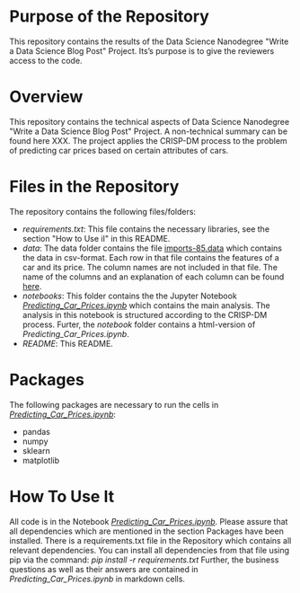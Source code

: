 
# Purpose of the Repository

This repository contains the results of the Data Science Nanodegree "Write a Data Science Blog Post" Project. Its’s purpose is to give the reviewers access to the code. 

# Overview 
This repository contains the technical aspects of Data Science Nanodegree "Write a Data Science Blog Post" Project. A non-technical summary can be found here XXX.
The project applies the CRISP-DM process to the problem of predicting car prices based on certain attributes of cars.

# Files in the Repository
The repository contains the following files/folders:

 - *requirements.txt*:  This file contains the necessary libraries, see the section "How to Use iI" in this README.
 - *data*: The data folder contains the file [imports-85.data](https://github.com/chrisk2b/Predicting-Car-Prices/tree/master/data) which contains the data in csv-format. Each row in that file contains the features of a car and its price. The column names are not included in that file. The name of the columns and an explanation of each column can be found [here](https://archive.ics.uci.edu/ml/datasets/automobile).
 - *notebooks*: This folder contains the the Jupyter Notebook [*Predicting_Car_Prices.ipynb*](https://github.com/chrisk2b/Predicting-Car-Prices/blob/master/notebooks/Predicting_Car_Prices.ipynb) which contains the main analysis. The analysis in this notebook is structured according to the CRISP-DM process. Furter, the *notebook* folder contains a html-version of *Predicting_Car_Prices.ipynb*.
 - *README*: This README.
 
# Packages
The following packages are necessary to run the cells in  [*Predicting_Car_Prices.ipynb*](https://github.com/chrisk2b/Predicting-Car-Prices/blob/master/notebooks/Predicting_Car_Prices.ipynb):
 - pandas
 - numpy
 - sklearn
 - matplotlib

 # How To Use It
 All code is in the Notebook [*Predicting_Car_Prices.ipynb*](https://github.com/chrisk2b/Predicting-Car-Prices/blob/master/notebooks/Predicting_Car_Prices.ipynb).  Please assure that all dependencies which are mentioned in the section Packages have been installed. There is a requirements.txt file in the Repository which contains all relevant dependencies. You can install all dependencies from that file using pip via the command: _pip install -r requirements.txt_
 Further, the business questions as well as their answers are contained in *Predicting_Car_Prices.ipynb* in markdown cells. 
 

